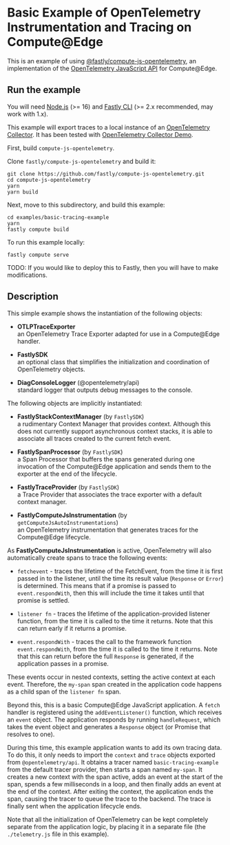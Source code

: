 # Basic Example of OpenTelemetry Instrumentation and Tracing on Compute@Edge

This is an example of using [@fastly/compute-js-opentelemetry](https://github.com/fastly/compute-js-opentelemetry),
an implementation of the [OpenTelemetry JavaScript API](https://opentelemetry.io/docs/instrumentation/js/) for
Compute@Edge.

## Run the example

You will need [Node.js](https://nodejs.org/en/) (>= 16) and [Fastly CLI](https://developer.fastly.com/reference/cli/)
(>= 2.x recommended, may work with 1.x).

This example will export traces to a local instance of an
[OpenTelemetry Collector](https://opentelemetry.io/docs/collector/). It has been tested with
[OpenTelemetry Collector Demo](https://github.com/open-telemetry/opentelemetry-collector-contrib/tree/main/examples/demo).

First, build `compute-js-opentelemetry`.

Clone `fastly/compute-js-opentelemetry` and build it:

```shell
git clone https://github.com/fastly/compute-js-opentelemetry.git
cd compute-js-opentelemetry
yarn
yarn build
```

Next, move to this subdirectory, and build this example:

```shell
cd examples/basic-tracing-example
yarn
fastly compute build
```

To run this example locally:

```shell
fastly compute serve
```

TODO: If you would like to deploy this to Fastly, then you will have to make modifications.

## Description

This simple example shows the instantiation of the following objects:

* **OTLPTraceExporter**  
    an OpenTelemetry Trace Exporter adapted for use in a Compute@Edge handler.

* **FastlySDK**  
    an optional class that simplifies the initialization and coordination of
    OpenTelemetry objects. 

* **DiagConsoleLogger** (@opentelemetry/api)  
    standard logger that outputs debug messages to the console.

The following objects are implicitly instantiated:

* **FastlyStackContextManager** (by `FastlySDK`)  
    a rudimentary Context Manager that provides context. Although this does not currently
    support asynchronous context stacks, it is able to associate all traces created to
    the current fetch event.

* **FastlySpanProcessor** (by `FastlySDK`)  
    a Span Processor that buffers the spans generated during one invocation of the
    Compute@Edge application and sends them to the exporter at the end of the
    lifecycle.

* **FastlyTraceProvider** (by `FastlySDK`)  
    a Trace Provider that associates the trace exporter with a default context
    manager.

* **FastlyComputeJsInstrumentation** (by `getComputeJsAutoInstrumentations`)  
  an OpenTelemetry instrumentation that generates traces for the
  Compute@Edge lifecycle.

As **FastlyComputeJsInstrumentation** is active, OpenTelemetry will also automatically create spans to
trace the following events:

* `fetchevent` - traces the lifetime of the FetchEvent, from the time it is first passed in
  to the listener, until the time its result value (`Response` or `Error`) is determined.
  This means that if a promise is passed to `event.respondWith`, then this will include the time
  it takes until that promise is settled.

* `listener fn` - traces the lifetime of the application-provided listener function,
  from the time it is called to the time it returns. Note that this can return early if it returns
  a promise.

* `event.respondWith` - traces the call to the framework function `event.respondWith`,
  from the time it is called to the time it returns. Note that this can return before the
  full `Response` is generated, if the application passes in a promise.

These events occur in nested contexts, setting the active context at each event. Therefore,
the `my-span` span created in the application code happens as a child span of the `listener fn`
span.

Beyond this, this is a basic Compute@Edge JavaScript application. A `fetch` handler
is registered using the `addEventListener()` function, which receives an `event` object.
The application responds by running `handleRequest`, which takes the event object and
generates a `Response` object (or Promise that resolves to one).

During this time, this example application wants to add its own tracing data.
To do this, it only needs to import the `context` and `trace` objects exported from
`@opentelemetry/api`. It obtains a tracer named `basic-tracing-example` from the
default tracer provider, then starts a span named `my-span`. It creates a new context
with the span active, adds an event at the start of the span, spends a few milliseconds in a loop,
and then finally adds an event at the end of the context. After exiting the context, the application
ends the span, causing the tracer to queue the trace to the backend. The trace is finally
sent when the application lifecycle ends.

Note that all the initialization of OpenTelemetry can be kept completely separate from
the application logic, by placing it in a separate file (the `./telemetry.js` file in
this example).
